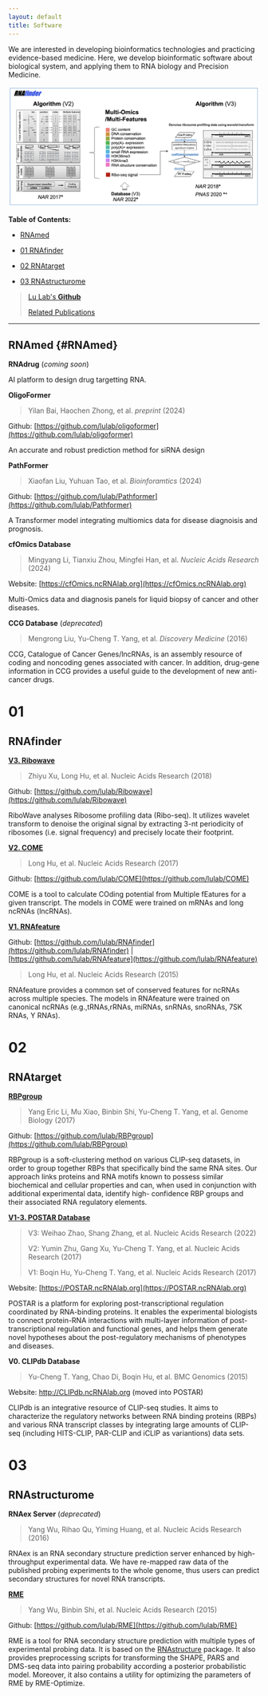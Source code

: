 ```yaml
---
layout: default
title: Software
---
```


We are interested in developing bioinformatics technologies and practicing evidence-based medicine.
Here, we develop bioinformatic software about biological system, and applying them to RNA biology and Precision Medicine.

![](rnafinder.webp)

**Table of Contents:**

* [RNAmed](#RNAmed)

* [01 RNAfinder](#01)

* [02 RNAtarget](#02)

* [03 RNAstructurome](#03)

  

> [Lu Lab's **Github**](https://github.com/lulab)
> 
> [Related Publications](../publications/pub.md)


---

## RNAmed {#RNAmed}

**RNAdrug** (*coming soon*)

AI platform to design drug targetting RNA.

**OligoFormer** 

>  Yilan Bai, Haochen Zhong, et al. *preprint* (2024)

Github: [https://github.com/lulab/oligoformer](https://github.com/lulab/oligoformer)

An accurate and robust prediction method for siRNA design 

**PathFormer** 

>  Xiaofan Liu, Yuhuan Tao, et al. *Bioinforamtics* (2024)

Github: [https://github.com/lulab/Pathformer](https://github.com/lulab/Pathformer)

A Transformer model integrating multiomics data for disease diagnoisis and prognosis.

**cfOmics Database** 

>  Mingyang Li, Tianxiu Zhou, Mingfei Han, et al. *Nucleic Acids Research* (2024)

Website: [https://cfOmics.ncRNAlab.org](https://cfOmics.ncRNAlab.org)

Multi-Omics data and diagnosis panels for liquid biopsy of cancer and other diseases.

**CCG Database** (*deprecated*)

> Mengrong Liu, Yu-Cheng T. Yang, et al. *Discovery Medicine* (2016)

CCG, Catalogue of Cancer Genes/lncRNAs, is an assembly resource of coding and noncoding genes associated with cancer. In addition, drug-gene information in CCG provides a useful guide to the development of new anti-cancer drugs.


# 01
## RNAfinder

[**V3. Ribowave**](https://lulab.github.io/Ribowave)

> Zhiyu Xu, Long Hu, et al. Nucleic Acids Research (2018)

Github: [https://github.com/lulab/Ribowave](https://github.com/lulab/Ribowave)


RiboWave analyses Ribosome profiling data (Ribo-seq). It utilizes wavelet transform to denoise the original signal by extracting 3-nt periodicity of ribosomes (i.e. signal frequency) and precisely locate their footprint.

[**V2. COME**](https://github.com/lulab/COME)

> Long Hu, et al. Nucleic Acids Research (2017)

Github: [https://github.com/lulab/COME](https://github.com/lulab/COME)

COME is a tool to calculate COding potential from Multiple fEatures for a given transcript. The models in COME were trained on mRNAs and long ncRNAs (lncRNAs).

[**V1. RNAfeature**](http://Rnafeature.ncrnalab.org)

Github: [https://github.com/lulab/RNAfinder](https://github.com/lulab/RNAfinder) \|  [https://github.com/lulab/RNAfeature](https://github.com/lulab/RNAfeature)

> Long Hu, et al. Nucleic Acids Research (2015)

RNAfeature provides a common set of conserved features for ncRNAs across multiple species. The models in RNAfeature were trained on canonical ncRNAs (e.g.,tRNAs,rRNAs, miRNAs, snRNAs, snoRNAs, 7SK RNAs, Y RNAs).

# 02

## RNAtarget

[**RBPgroup**](http://RNAtarget.ncrnalab.org/RBPgroup)

> Yang Eric Li, Mu Xiao, Binbin Shi, Yu-Cheng T. Yang, et al. Genome Biology (2017)

Github: [https://github.com/lulab/RBPgroup](https://github.com/lulab/RBPgroup)

RBPgroup is a soft-clustering method on various CLIP-seq datasets, in order to group together RBPs that specifically bind the same RNA sites. Our approach links proteins and RNA motifs known to possess similar biochemical and cellular properties and can, when used in conjunction with additional experimental data, identify high- confidence RBP groups and their associated RNA regulatory elements.

[**V1-3. POSTAR Database**](https://POSTAR.ncRNAlab.org)

>  V3: Weihao Zhao, Shang Zhang, et al. Nucleic Acids Research  (2022)
>
>  V2: Yumin Zhu, Gang Xu, Yu-Cheng T. Yang,  et al. Nucleic Acids Research  (2017)
>
>  V1: Boqin Hu, Yu-Cheng T. Yang,  et al. Nucleic Acids Research  (2017)

Website: [https://POSTAR.ncRNAlab.org](https://POSTAR.ncRNAlab.org)

POSTAR is a platform for exploring post-transcriptional regulation coordinated by RNA-binding proteins. It enables the experimental biologists to connect protein-RNA interactions with multi-layer information of post-transcriptional regulation and functional genes, and helps them generate novel hypotheses about the post-regulatory mechanisms of phenotypes and diseases.

**V0. CLIPdb Database**

>  Yu-Cheng T. Yang, Chao Di, Boqin Hu, et al. BMC Genomics (2015)

Website: http://CLIPdb.ncRNAlab.org (moved into POSTAR)

CLIPdb is an integrative resource of CLIP-seq studies. It aims to characterize the regulatory networks between RNA binding proteins (RBPs) and various RNA transcript classes by integrating large amounts of CLIP-seq (including HITS-CLIP, PAR-CLIP and iCLIP as variantions) data sets.

# 03
## RNAstructurome

**RNAex Server** (*deprecated*)

>  Yang Wu, Rihao Qu, Yiming Huang, et al. Nucleic Acids Research (2016)

RNAex is an RNA secondary structure prediction server enhanced by high-throughput experimental data. We have re-mapped raw data of the published probing experiments to the whole genome, thus users can predict secondary structures for novel RNA transcripts.

[**RME**](https://github.com/lulab/RME)

>  Yang Wu, Binbin Shi, et al. Nucleic Acids Research (2015)

Github: [https://github.com/lulab/RME](https://github.com/lulab/RME)

RME is a tool for RNA secondary structure prediction with multiple types of experimental probing data. It is based on the [RNAstructure](http://rna.urmc.rochester.edu/RNAstructure.html) package. It also provides preprocessing scripts for transforming the SHAPE, PARS and DMS-seq data into pairing probability according a posterior probabilistic model. Moreover, it also contains a utility for optimizing the parameters of RME by RME-Optimize.

